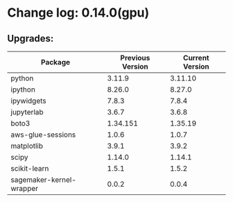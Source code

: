 # Change log: 0.14.0(gpu)

## Upgrades: 

Package | Previous Version | Current Version
---|---|---
python|3.11.9|3.11.10
ipython|8.26.0|8.27.0
ipywidgets|7.8.3|7.8.4
jupyterlab|3.6.7|3.6.8
boto3|1.34.151|1.35.19
aws-glue-sessions|1.0.6|1.0.7
matplotlib|3.9.1|3.9.2
scipy|1.14.0|1.14.1
scikit-learn|1.5.1|1.5.2
sagemaker-kernel-wrapper|0.0.2|0.0.4
